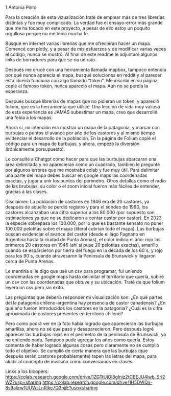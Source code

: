 1.Antonia Pinto

Para la creación de esta vizualización traté de emplear más de tres librerías distintas y fue muy complicado. La verdad fue el ensayo-error más grande que me ha tocado en este proyecto, a pesar de ello estoy un poquito orgullosa porque no me tenía mucha fe. 

Busqué en internet varias librerías que me ofrecieran hacer un mapa. Comencé con plotly, y a pesar de mis esfuerzos y de modificar varias veces el código, nunca se mostró. Al final de este readme le adjuntaré algunos links de borradores para que se ria un rato. 

Después me crucé con una herramienta llamada mapbox, tampoco entendía por qué nunca aparecía el mapa, busqué soluciones en reddit y al parecer esta librería funciona con algo llamado "token". Me inscribí en su página, copié el famoso token, nunca apareció el mapa. Aún no se perdía la esperanza.

Después busqué librerías de mapas que no pidieran un token, y apareció folium, que es la herramienta que utilicé. Una lección de vida muy valiosa de esta experiencia es JAMÁS subestimar un mapa, creo que desarrollé una fobia a los mapas. 

Ahora sí, mi intención era mostrar un mapa de la patagonia, y marcar con burbujas o puntos el avance por año de los castores y al mismo tiempo evidenciar el desarrollo de la población. En la página de Folium copié el código para un mapa de burbujas, y ahora, empezó la diversión (irónicamente porsupuesto).

Le consulté a Chatgpt cómo hacer para que las burbujas abarcaran una área delimitada y no aparecieran como un cuadrado, también le pregunté por algunos errores que me mostraba colab y fue muy útil. Para delimitar una parte del mapa debes buscar en google maps las coordenadas exactas, y jugar a unir los puntos del perimetro. Otros detalles como el radio de las brubujas, su color o el zoom inicial fueron más fáciles de entender, gracias a las clases.

Disclaimer: La población de castores en 1946 era de 20 castores, ya después de aquello se perdió registro y para el sondeo de 1990, los castores alcanzaban una cifra superior a los 80.000 (por supuesto son estimaciones ya que no se dedicaron a contar castor por castor). En 2023 la especie sobrepasa los 100.000, por lo que es bastante sensato no poner 100.000 pelotitas sobre el mapa (literal cubrían todo el mapa). Las burbujas buscan evidenciar el avance del castor (desde el lago Fagnano en Argentina hasta la ciudad de Punta Arenas), el color indica el año: rojo los primeros 20 castores en 1946 (ahí si puse 20 pelotitas exactas), amarillo cuando se esparcieron por tierra del fuego en la década de los 60´s, y rojo para los 90´s, cuando atravesaron la Península de Brunswick y llegaron cerca de Punta Arenas.

Le mentiría si le digo que usé un csv para programar, fui uniendo coordenadas en google maps hasta delimitar el territorio que quería, subiré un csv con las coordenadas que obtuve y su ubicación. Traté de que folium leyera un csv pero sin éxito. 

Las pregúntas que debería responder mi visualización son:
¿En qué partes del la patagonia chileno-argentina hay presencia de castor canadensis?
¿En qué año fueron introducidos los castores en la patagonia?
¿Cuál es la cifra aproximada de castores presentes en territorio chileno?

Pero como podrá ver en la foto había logrado que aparecieran las burbujas amarillas, ahora no sé que pasó y desaparecieron. Pero después logré aparecer las burbujas rojas en el perimetro de la península de Brunswick, ya no entiendo nada. Tampoco pude agregar los años como quería. Estoy contenta de haber logrado algunas cosas pero claramente no se cumplió todo el objetivo. Se cumplió de cierta manera que las burbujas (que después serán castores probablemente) tapen las letras del mapa, para aludir al concepto de invasión como conversamos en clases.  


Links a los bloopers:
https://colab.research.google.com/drive/1ZGTtUjOl8gIniz2tCBEJU4lwb_SrI2WZ?usp=sharing
https://colab.research.google.com/drive/1H5DWQx-8s9akrw1UUWsLnRlke7Q3njjE?usp=sharing
